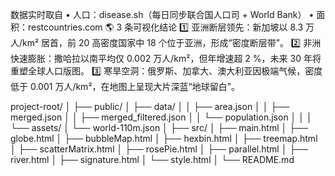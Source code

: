 数据实时取自
• 人口：disease.sh（每日同步联合国人口司 + World Bank）
• 面积：restcountries.com
🌎 3 条可视化结论
1️⃣ 亚洲断层领先：新加坡以 8.3 万人/km² 居首，前 20 高密度国家中 18 个位于亚洲，形成“密度断层带”。
2️⃣ 非洲快速膨胀：撒哈拉以南平均仅 0.002 万人/km²，但年增速超 2 %，未来 30 年将重塑全球人口版图。
3️⃣ 寒旱空洞：俄罗斯、加拿大、澳大利亚因极端气候，密度低于 0.001 万人/km²，在地图上呈现大片深蓝“地球留白”。

project-root/
│
├── public/
│   ├── data/
│   │   ├── area.json
│   │   ├── merged.json
│   │   ├── merged_filtered.json
│   │   └── population.json
│   │
│   └── assets/
│       └── world-110m.json
│
├── src/
│   ├── main.html
│   ├── globe.html
│   ├── bubbleMap.html
│   ├── hexbin.html
│   ├── treemap.html
│   ├── scatterMatrix.html
│   ├── rosePie.html
│   ├── parallel.html
│   ├── river.html
│   ├── signature.html
│   └── style.html
│
└── README.md
